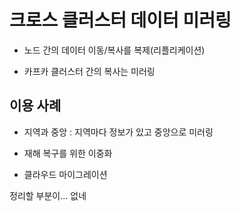 # 크로스 클러스터 데이터 미러링 

- 노드 간의 데이터 이동/복사를 복제(리플리케이션)

- 카프카 클러스터 간의 복사는 미러링


## 이용 사례 

- 지역과 중앙 : 지역마다 정보가 있고 중앙으로 미러링

- 재해 복구를 위한 이중화 

- 클라우드 마이그레이션 




정리할 부분이... 없네 